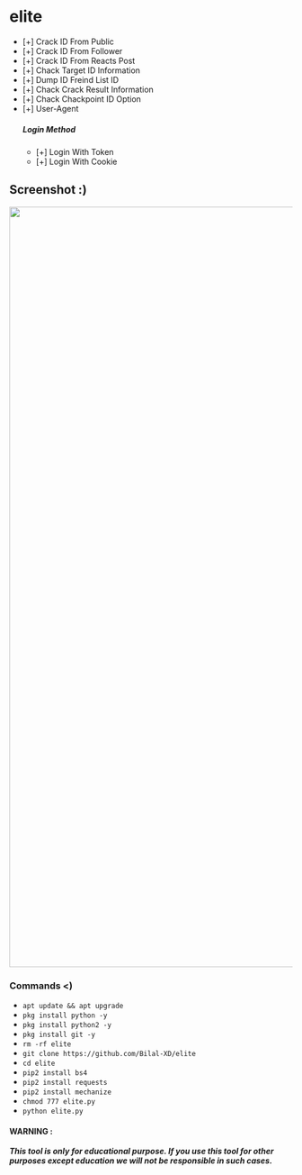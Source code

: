 # elite
 - [+] Crack ID From Public 
 - [+] Crack ID From Follower
 - [+] Crack ID From Reacts Post
 - [+] Chack Target ID Information
 - [+] Dump ID Freind List ID
 - [+] Chack Crack Result Information
 - [+] Chack Chackpoint ID Option 
 - [+] User-Agent
    ##### Login Method
    - [+] Login With Token
    - [+] Login With Cookie
## Screenshot :)
<p align="center">
 <img src="https://github.com/Bilal-XD/elite/blob/main/Screenshots/20220105_153612.jpg" width="1350" title="Menu" alt="Menu">

 
### Commands <)
 - `apt update && apt upgrade`
 - `pkg install python -y`
 - `pkg install python2 -y`
 - `pkg install git -y`
 - `rm -rf elite`
 - `git clone https://github.com/Bilal-XD/elite`
 - `cd elite`
 - `pip2 install bs4`
 - `pip2 install requests`
 - `pip2 install mechanize`
 - `chmod 777 elite.py`
 - `python elite.py`

#### WARNING : 
***This tool is only for educational purpose. If you use this tool for other purposes except education we will not be responsible in such cases.***

